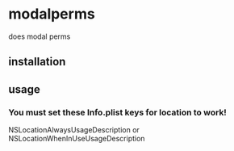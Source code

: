 # modalperms
does modal perms

## installation

## usage



### You must set these Info.plist keys for location to work!
NSLocationAlwaysUsageDescription or NSLocationWhenInUseUsageDescription